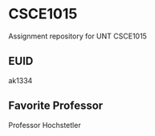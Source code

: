 # CSCE1015
Assignment repository for UNT CSCE1015
## EUID
ak1334
## Favorite Professor
Professor Hochstetler
